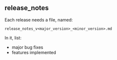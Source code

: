 ## release_notes

Each release needs a file, named:

```
release_notes_v<major_version>_<minor_version>.md
```

In it, list:

- major bug fixes
- features implemented

